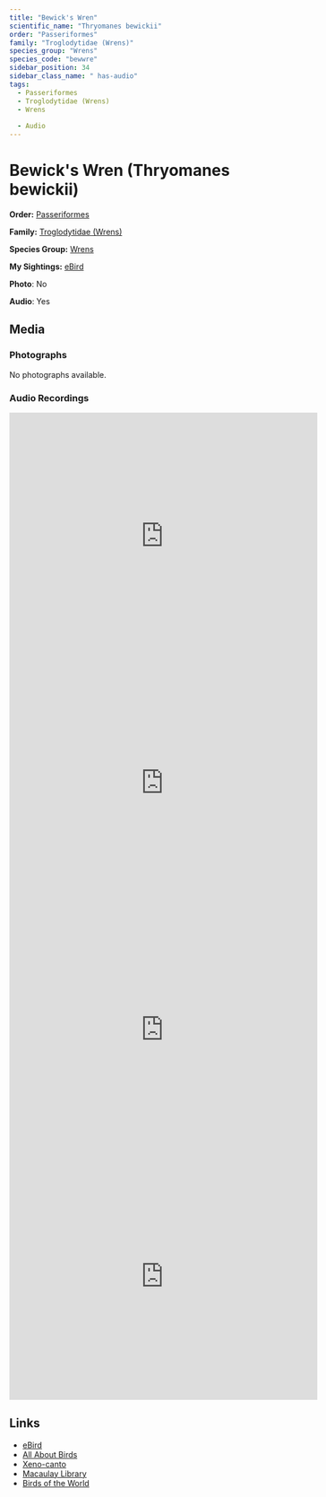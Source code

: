```yaml
---
title: "Bewick's Wren"
scientific_name: "Thryomanes bewickii"
order: "Passeriformes"
family: "Troglodytidae (Wrens)"
species_group: "Wrens"
species_code: "bewwre"
sidebar_position: 34
sidebar_class_name: " has-audio"
tags: 
  - Passeriformes
  - Troglodytidae (Wrens)
  - Wrens
  
  - Audio
---
```


# Bewick's Wren (Thryomanes bewickii)

**Order:** [Passeriformes](/tags/passeriformes)

**Family:** [Troglodytidae (Wrens)](/tags/troglodytidae-wrens)

**Species Group:** [Wrens](/tags/wrens)

**My Sightings:** [eBird](https://ebird.org/lifelist?r=world&time=life&spp=bewwre)

**Photo**: No 

**Audio**: Yes

## Media
### Photographs
No photographs available.

### Audio Recordings
<iframe src="https://macaulaylibrary.org/asset/626557613/embed" width="550" height="440" frameborder="0" allowfullscreen></iframe>
<iframe src="https://macaulaylibrary.org/asset/626843422/embed" width="550" height="440" frameborder="0" allowfullscreen></iframe>
<iframe src="https://macaulaylibrary.org/asset/626559384/embed" width="550" height="440" frameborder="0" allowfullscreen></iframe>
<iframe src="https://macaulaylibrary.org/asset/626584496/embed" width="550" height="440" frameborder="0" allowfullscreen></iframe>

## Links
* [eBird](https://ebird.org/species/bewwre) 
* [All About Birds](https://www.allaboutbirds.org/guide/bewwre) 
* [Xeno-canto](https://www.xeno-canto.org/species/thryomanes-bewickii) 
* [Macaulay Library](https://search.macaulaylibrary.org/catalog?taxonCode=bewwre&sort=rating_rank_desc)
* [Birds of the World](https://birdsoftheworld.org/bow/species/bewwre)
